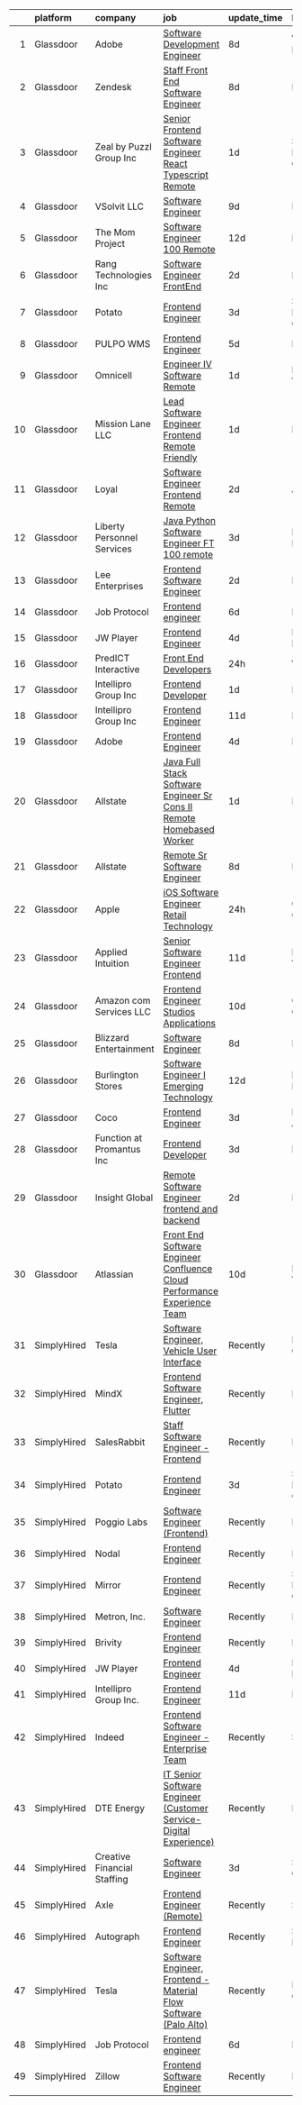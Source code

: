

|    | platform    | company                     | job                                                                                                                                                                                                                                                                                                                                                                                                                                                                                                                                                                                                                                                                                                                                                                                                                                                                                                                                                                                                                                                                                                                                                                                                                                                                                                                                                                                                                                                                                                                                                                                                                                                                                                                          | update_time   | location           |
|---:|:------------|:----------------------------|:-----------------------------------------------------------------------------------------------------------------------------------------------------------------------------------------------------------------------------------------------------------------------------------------------------------------------------------------------------------------------------------------------------------------------------------------------------------------------------------------------------------------------------------------------------------------------------------------------------------------------------------------------------------------------------------------------------------------------------------------------------------------------------------------------------------------------------------------------------------------------------------------------------------------------------------------------------------------------------------------------------------------------------------------------------------------------------------------------------------------------------------------------------------------------------------------------------------------------------------------------------------------------------------------------------------------------------------------------------------------------------------------------------------------------------------------------------------------------------------------------------------------------------------------------------------------------------------------------------------------------------------------------------------------------------------------------------------------------------|:--------------|:-------------------|
|  1 | Glassdoor   | Adobe                       | [Software Development Engineer](https://www.glassdoor.com/partner/jobListing.htm?pos=127&ao=1136043&s=58&guid=00000182bf31dc5ebeec914c3d61138b&src=GD_JOB_AD&t=SR&vt=w&cs=1_63fad719&cb=1661065092738&jobListingId=1008069140652&jrtk=3-0-1gavj3n9vk6e8801-1gavj3na7k24j800-fd06a0a20f93b05b-)                                                                                                                                                                                                                                                                                                                                                                                                                                                                                                                                                                                                                                                                                                                                                                                                                                                                                                                                                                                                                                                                                                                                                                                                                                                                                                                                                                                                                               | 8d            | Waltham, MA        |
|  2 | Glassdoor   | Zendesk                     | [Staff Front End Software Engineer](https://www.glassdoor.com/partner/jobListing.htm?pos=117&ao=1136043&s=58&guid=00000182bf31dc5ebeec914c3d61138b&src=GD_JOB_AD&t=SR&vt=w&cs=1_972c36ce&cb=1661065092738&jobListingId=1008068189702&jrtk=3-0-1gavj3n9vk6e8801-1gavj3na7k24j800-c91f1d2dcd4a5cba-)                                                                                                                                                                                                                                                                                                                                                                                                                                                                                                                                                                                                                                                                                                                                                                                                                                                                                                                                                                                                                                                                                                                                                                                                                                                                                                                                                                                                                           | 8d            | Remote             |
|  3 | Glassdoor   | Zeal by Puzzl Group Inc     | [Senior Frontend Software Engineer  React   Typescript    Remote](https://www.glassdoor.com/partner/jobListing.htm?pos=114&ao=1136043&s=58&guid=00000182bf31dc5ebeec914c3d61138b&src=GD_JOB_AD&t=SR&vt=w&cs=1_5768ef3f&cb=1661065092737&jobListingId=1008081992204&jrtk=3-0-1gavj3n9vk6e8801-1gavj3na7k24j800-ac6612facf495dee-)                                                                                                                                                                                                                                                                                                                                                                                                                                                                                                                                                                                                                                                                                                                                                                                                                                                                                                                                                                                                                                                                                                                                                                                                                                                                                                                                                                                             | 1d            | San Francisco, CA  |
|  4 | Glassdoor   | VSolvit LLC                 | [Software Engineer](https://www.glassdoor.com/partner/jobListing.htm?pos=129&ao=1136043&s=58&guid=00000182bf31dc5ebeec914c3d61138b&src=GD_JOB_AD&t=SR&vt=w&cs=1_a01f20e3&cb=1661065092738&jobListingId=1008066599272&jrtk=3-0-1gavj3n9vk6e8801-1gavj3na7k24j800-7b9521ef2c2b47d7-)                                                                                                                                                                                                                                                                                                                                                                                                                                                                                                                                                                                                                                                                                                                                                                                                                                                                                                                                                                                                                                                                                                                                                                                                                                                                                                                                                                                                                                           | 9d            | Remote             |
|  5 | Glassdoor   | The Mom Project             | [Software Engineer  100  Remote ](https://www.glassdoor.com/partner/jobListing.htm?pos=104&ao=1110586&s=58&guid=00000182bf31dc5ebeec914c3d61138b&src=GD_JOB_AD&t=SR&vt=w&cs=1_aa9062ea&cb=1661065092734&jobListingId=1008060831082&cpc=A65DF3A704A48F9B&jrtk=3-0-1gavj3n9vk6e8801-1gavj3na7k24j800-acd80b9cc5a806e1--6NYlbfkN0BDp_epf89aHDQhKpPegNJQ_ldQpEFZQsM9OcONMGxWx6pU56EKHF58QjVdAUvn2gVxaSg2G5bZNzDAjOOxqMf86v1A1c6CLP8mu1Zgs3ueKH6X93R_4ptPqpJ5xiS6qqRRM1l9Y0ONTW3JhE5S8JlOIriSYAG90-IVbXiD0_FnziNwz3JsD90CjUTUopFo0D_B3buB4x239-8Hl-izE6e_Wbbw5BfbpLlGXyDNj4qdb7-qox-AHDbP-j-8_2Tqnjg7JfaVRcgcePjKw-VwSd4JPfJh40uOrF88GTvmP9l110ELDNZgu7SomDIxa-TPjo5hoWI5BAvkCZE3F7V2aRPX_f6AeGw9VE5z2L0HTHDExHpzWGZ3n3hK8_TbxaZUZN63dHYB0eDzdBYmOWGGNSElozg6w8nhkrlgd0hfB_dMZuxZcNcaQDXzQfFQZETg_RpZ_DHE-49YuQzVuK-SscNSw04JaaX0d0enlW-QzK6oz3bW3pTJ05d10nhBLo_NcXATzuTK3FkrxbfxcqSJTr0R_Bkx1JCX77TRfzMsP6cuNxVXPRrHeM6EK583HOJUD5YqeNG8GS_c9w%3D%3D)                                                                                                                                                                                                                                                                                                                                                                                                                                                                                                                                                                                                                                                                                                                                                                            | 12d           | Remote             |
|  6 | Glassdoor   | Rang Technologies Inc       | [Software Engineer  FrontEnd ](https://www.glassdoor.com/partner/jobListing.htm?pos=107&ao=1110586&s=58&guid=00000182bf31dc5ebeec914c3d61138b&src=GD_JOB_AD&t=SR&vt=w&ea=1&cs=1_e2136baf&cb=1661065092736&jobListingId=1008078601548&cpc=3BA4CE39D5B5DEF5&jrtk=3-0-1gavj3n9vk6e8801-1gavj3na7k24j800-7eeb577a5167d854--6NYlbfkN0ANV6vhv13HdQGNXQnorD6kniinpLUGmY2Ci--_WsrHuYRektBkEoQSirJE96eI4WVGCeRLP6BmtUJb_syTtpcvKwAgM2et9NwkRvQgIkSejGMBYbJuCecJrYCtQJzfrFL0DGFpvdy3_zsiTSh1AyMQ9mowSJa4gPfdXspcM90S-ysTl887PxRBozP64yRstTiumrgvYLYYb_58v3vUyOKvMKT_G1EsLSmbKAP9HJ1DjdEjG1jO6ldm70qn0JE1wolmpqNyibXfSOM8LPdGmWNCpHCv8uKPO6aQOPe7t1xH3agK2w3Icfq2Z-3WSVd9D8AoRV_M1HoeW8qQONiMz_4Y1M0UF_-3su8hJjaYQriIOzmxykMLcovej-UhaOoQJZYA2UHH4ryXd_yIG32oefR9vefIuNXVwUbPya8o62LXWfdBTjU_pOpSKyPMHlKtvsZBPaq_Nbn5aHbWv1EZkSTPaGAD3KzXkFiuplvx42ZlA3eXK0csWg6LTBqNLSczOCQ%3D)                                                                                                                                                                                                                                                                                                                                                                                                                                                                                                                                                                                                                                                                                                                                                                                                                                                        | 2d            | Remote             |
|  7 | Glassdoor   | Potato                      | [Frontend Engineer](https://www.glassdoor.com/partner/jobListing.htm?pos=112&ao=1136043&s=58&guid=00000182bf31dc5ebeec914c3d61138b&src=GD_JOB_AD&t=SR&vt=w&ea=1&cs=1_1e8c2658&cb=1661065092737&jobListingId=1008076606858&jrtk=3-0-1gavj3n9vk6e8801-1gavj3na7k24j800-192f96fbfef95317-)                                                                                                                                                                                                                                                                                                                                                                                                                                                                                                                                                                                                                                                                                                                                                                                                                                                                                                                                                                                                                                                                                                                                                                                                                                                                                                                                                                                                                                      | 3d            | San Francisco, CA  |
|  8 | Glassdoor   | PULPO WMS                   | [Frontend Engineer](https://www.glassdoor.com/partner/jobListing.htm?pos=130&ao=1136043&s=58&guid=00000182bf31dc5ebeec914c3d61138b&src=GD_JOB_AD&t=SR&vt=w&ea=1&cs=1_18647298&cb=1661065092738&jobListingId=1008071636187&jrtk=3-0-1gavj3n9vk6e8801-1gavj3na7k24j800-48ab4aa8b3fc6e6a-)                                                                                                                                                                                                                                                                                                                                                                                                                                                                                                                                                                                                                                                                                                                                                                                                                                                                                                                                                                                                                                                                                                                                                                                                                                                                                                                                                                                                                                      | 5d            | Newark, NJ         |
|  9 | Glassdoor   | Omnicell                    | [Engineer IV  Software Remote](https://www.glassdoor.com/partner/jobListing.htm?pos=113&ao=1136043&s=58&guid=00000182bf31dc5ebeec914c3d61138b&src=GD_JOB_AD&t=SR&vt=w&cs=1_8e554482&cb=1661065092737&jobListingId=1008081723820&jrtk=3-0-1gavj3n9vk6e8801-1gavj3na7k24j800-221a50bd06cd5eda-)                                                                                                                                                                                                                                                                                                                                                                                                                                                                                                                                                                                                                                                                                                                                                                                                                                                                                                                                                                                                                                                                                                                                                                                                                                                                                                                                                                                                                                | 1d            | Mountain View, CA  |
| 10 | Glassdoor   | Mission Lane LLC            | [Lead Software Engineer  Frontend  Remote Friendly ](https://www.glassdoor.com/partner/jobListing.htm?pos=123&ao=1136043&s=58&guid=00000182bf31dc5ebeec914c3d61138b&src=GD_JOB_AD&t=SR&vt=w&cs=1_95dccd68&cb=1661065092738&jobListingId=1008081466460&jrtk=3-0-1gavj3n9vk6e8801-1gavj3na7k24j800-a1b092ebc12bd370-)                                                                                                                                                                                                                                                                                                                                                                                                                                                                                                                                                                                                                                                                                                                                                                                                                                                                                                                                                                                                                                                                                                                                                                                                                                                                                                                                                                                                          | 1d            | Miami, FL          |
| 11 | Glassdoor   | Loyal                       | [Software Engineer  Frontend  Remote ](https://www.glassdoor.com/partner/jobListing.htm?pos=111&ao=1136043&s=58&guid=00000182bf31dc5ebeec914c3d61138b&src=GD_JOB_AD&t=SR&vt=w&ea=1&cs=1_0bf24743&cb=1661065092736&jobListingId=1008078956611&jrtk=3-0-1gavj3n9vk6e8801-1gavj3na7k24j800-d6233cdbf2e23a88-)                                                                                                                                                                                                                                                                                                                                                                                                                                                                                                                                                                                                                                                                                                                                                                                                                                                                                                                                                                                                                                                                                                                                                                                                                                                                                                                                                                                                                   | 2d            | Atlanta, GA        |
| 12 | Glassdoor   | Liberty Personnel Services  | [Java Python Software Engineer  FT   100  remote ](https://www.glassdoor.com/partner/jobListing.htm?pos=105&ao=1110586&s=58&guid=00000182bf31dc5ebeec914c3d61138b&src=GD_JOB_AD&t=SR&vt=w&ea=1&cs=1_d3fe9599&cb=1661065092735&jobListingId=1008077117636&cpc=B101C867B3EF2D75&jrtk=3-0-1gavj3n9vk6e8801-1gavj3na7k24j800-d1f16b5a6af0dc99--6NYlbfkN0ABlbgmRunahSWEMvO4v1iTu5Ck0xfBTrm-DXDWxasAKsFsWtBaGHiD_n8TBJRveZb0i0v7KicrP5B-cuuBkSVs_8arvZvcA9uVbMngmHzQLV6rOACKbh4fX2jUNm9MT_TqqIlASLGufY_E9befMFpH1HHmdVLS-Lc7WIcvze-5MJDTfsuZSryZi5luDm2ZrcLSXH8OTkieilUwyqethDF7ftXSnwBovczYr4oKBOi6eVS26ZMhtKxltWNNSTjDB1jV2QqGO8XkzGnaK4MEOGiMCO9e2_cGPghshdPB1INKghliMn_Q7ovNG4xSF4mzIAFIv5WCuSXajTZagY2i0zBg6C0MeVpQmtKotkFhxktnuRRXWrH125f6flRDjK0QltR61ZdgE6Zo8gkpYBDNlmeufBlWM30PowUTrpSLaAHin14_kG8zfG2KCRj8joGDn4nf92qXtBs2czQNhJJ598yjfDJ0kgI9ntAWC0xyMKV97nPQcOYoZG-MvPk1tCpAEQB_SYVhIAW-i9PNNUqwMJ_PGoTe30lWtlqU7Q_OZfOzstpCUaAFAf2k)                                                                                                                                                                                                                                                                                                                                                                                                                                                                                                                                                                                                                                                                                                                                                                                  | 3d            | Philadelphia, PA   |
| 13 | Glassdoor   | Lee Enterprises             | [Frontend Software Engineer](https://www.glassdoor.com/partner/jobListing.htm?pos=122&ao=1136043&s=58&guid=00000182bf31dc5ebeec914c3d61138b&src=GD_JOB_AD&t=SR&vt=w&ea=1&cs=1_c7756697&cb=1661065092738&jobListingId=1008079625022&jrtk=3-0-1gavj3n9vk6e8801-1gavj3na7k24j800-670562f5928e8209-)                                                                                                                                                                                                                                                                                                                                                                                                                                                                                                                                                                                                                                                                                                                                                                                                                                                                                                                                                                                                                                                                                                                                                                                                                                                                                                                                                                                                                             | 2d            | Remote             |
| 14 | Glassdoor   | Job Protocol                | [Frontend engineer](https://www.glassdoor.com/partner/jobListing.htm?pos=110&ao=1136043&s=58&guid=00000182bf31dc5ebeec914c3d61138b&src=GD_JOB_AD&t=SR&vt=w&ea=1&cs=1_e7344890&cb=1661065092736&jobListingId=1008070616623&jrtk=3-0-1gavj3n9vk6e8801-1gavj3na7k24j800-7017c6263bebbc73-)                                                                                                                                                                                                                                                                                                                                                                                                                                                                                                                                                                                                                                                                                                                                                                                                                                                                                                                                                                                                                                                                                                                                                                                                                                                                                                                                                                                                                                      | 6d            | Remote             |
| 15 | Glassdoor   | JW Player                   | [Frontend Engineer](https://www.glassdoor.com/partner/jobListing.htm?pos=109&ao=1136043&s=58&guid=00000182bf31dc5ebeec914c3d61138b&src=GD_JOB_AD&t=SR&vt=w&ea=1&cs=1_480b2180&cb=1661065092736&jobListingId=1008073646544&jrtk=3-0-1gavj3n9vk6e8801-1gavj3na7k24j800-8144a51cda96fbc3-)                                                                                                                                                                                                                                                                                                                                                                                                                                                                                                                                                                                                                                                                                                                                                                                                                                                                                                                                                                                                                                                                                                                                                                                                                                                                                                                                                                                                                                      | 4d            | New York, NY       |
| 16 | Glassdoor   | PredICT Interactive         | [Front End Developers](https://www.glassdoor.com/partner/jobListing.htm?pos=124&ao=1136043&s=58&guid=00000182bf31dc5ebeec914c3d61138b&src=GD_JOB_AD&t=SR&vt=w&cs=1_e201caeb&cb=1661065092738&jobListingId=1008082827586&jrtk=3-0-1gavj3n9vk6e8801-1gavj3na7k24j800-893ebf0547998432-)                                                                                                                                                                                                                                                                                                                                                                                                                                                                                                                                                                                                                                                                                                                                                                                                                                                                                                                                                                                                                                                                                                                                                                                                                                                                                                                                                                                                                                        | 24h           | Wichita, KS        |
| 17 | Glassdoor   | Intellipro Group Inc        | [Frontend Developer](https://www.glassdoor.com/partner/jobListing.htm?pos=125&ao=1136043&s=58&guid=00000182bf31dc5ebeec914c3d61138b&src=GD_JOB_AD&t=SR&vt=w&ea=1&cs=1_8d5e61e8&cb=1661065092738&jobListingId=1008081742064&jrtk=3-0-1gavj3n9vk6e8801-1gavj3na7k24j800-d9fdc6f233a3d01e-)                                                                                                                                                                                                                                                                                                                                                                                                                                                                                                                                                                                                                                                                                                                                                                                                                                                                                                                                                                                                                                                                                                                                                                                                                                                                                                                                                                                                                                     | 1d            | Remote             |
| 18 | Glassdoor   | Intellipro Group Inc        | [Frontend Engineer](https://www.glassdoor.com/partner/jobListing.htm?pos=126&ao=1136043&s=58&guid=00000182bf31dc5ebeec914c3d61138b&src=GD_JOB_AD&t=SR&vt=w&ea=1&cs=1_66ce6192&cb=1661065092738&jobListingId=1008063176703&jrtk=3-0-1gavj3n9vk6e8801-1gavj3na7k24j800-ed3389bb1973e34f-)                                                                                                                                                                                                                                                                                                                                                                                                                                                                                                                                                                                                                                                                                                                                                                                                                                                                                                                                                                                                                                                                                                                                                                                                                                                                                                                                                                                                                                      | 11d           | Remote             |
| 19 | Glassdoor   | Adobe                       | [Frontend Engineer](https://www.glassdoor.com/partner/jobListing.htm?pos=108&ao=1136043&s=58&guid=00000182bf31dc5ebeec914c3d61138b&src=GD_JOB_AD&t=SR&vt=w&cs=1_8d3e10ba&cb=1661065092736&jobListingId=1008073937058&jrtk=3-0-1gavj3n9vk6e8801-1gavj3na7k24j800-7d98999429986adb-)                                                                                                                                                                                                                                                                                                                                                                                                                                                                                                                                                                                                                                                                                                                                                                                                                                                                                                                                                                                                                                                                                                                                                                                                                                                                                                                                                                                                                                           | 4d            | Lehi, UT           |
| 20 | Glassdoor   | Allstate                    | [Java Full Stack Software Engineer Sr Cons II  Remote Homebased Worker ](https://www.glassdoor.com/partner/jobListing.htm?pos=101&ao=1110586&s=58&guid=00000182bf31dc5ebeec914c3d61138b&src=GD_JOB_AD&t=SR&vt=w&cs=1_2f3c8a7b&cb=1661065092733&jobListingId=1008080932928&cpc=5FEB1BEB8E14EF52&jrtk=3-0-1gavj3n9vk6e8801-1gavj3na7k24j800-2352fb6659f4a7a5--6NYlbfkN0BLH0BMQoDn-yw6Urt952hBm1JLFZ7WpBxND2cMIOjOqbFVk94wXfJol2fCSe2VsLz9w57pQGWAucGv7CVPt9yvKkZUS1WjGD3eVPM3qkJNiKt-vTxUEsRao1yPLCI-81LghOEdyReIwg6qjDB5TJq1hx-iqAY6EJZ84lxl_cCrm5kGT4OiKT17yb8jSRVaf5fofeGeawojXiA4e-O8K58zyXdXGGdkecGt3J601nQu2rZq5C_c4Mg7YB6Mfig7ZOAwFT8u9BbJjqjA7_pb8oZOnZmHe3l6Dd7cRG6SlzHkpE4p8bEb23dYHEutLO6CezF3yV7imcBV_18ATmYdwnhP6HImSFyTxXmWbGwMrR8x-QVnUeQzh-jvTJ5UfwAh1cWalZ_SBEYwmBkNgMCG0uR0QnWqva79b8e29YIlmMG_0BWcG9AsRgDhLGTpCTcH_QJQtekCwnVF5ze9f1Xtcc4cfyEEkINxWEQSQPxYKYz_EO4Lx8m1F4KNDmkgBPd5djhcpIMDPlQdM3OD2o1BuXKV-HoLACNZ8hEsAfr8Bq4XZ9A6Mw7a6VPUVgQcRMLmo7CIrcKnLgIk0DXYuTqKz4Cf3RSIkABTA0qFNN1k8sfsz8lsqCRgqzAKLfPZteBeMiOdS9TS3zQemQm0NSzdAnSuhOz2V3bDCM9Jp3091NmQ27Gi-4zDY0NnX00TSDhOjYOigy8mavJxLNxLDtNkCBPyKJml2hk1ML1i2mc3qJN6DuPA_V0Ita9bPQjduCiC8uOzfeCck6EyAHtIOCT29_V0TvrSozQyNU5E8gZJiMEyKQodQ5LHIPd1I7Eqzdcvxc5wh8_uRBlozKjtqrgsqV0eS5qKHT6d5uOToOfr_M7tZHt44c71uFadEWyjoGIILuOV38IPjXqK0N4oXxJ6m8T6Kj7_M4ffmxuOdm4NQMKt9Wl5vJQwbw3DrE_LPOIsPmyy_XenjqM1Z791M3vA2OKisBIvnf9uU6wiSnslLmq84Qsn9hORmoBkJFSLe0B0O0tbBaCcwkOXflSY9Xb8GRGV3nLQCmTcxt-wLsXe0iGKt3kvSUqkfeeR7S-iEUCgkDPAopQTNJq7SEic_7w7BM2zVfayZkvwywynNlBJaGuAq5N79cB_mDt56WYUNf50XvhCYLgO2s5leIsn5KkPVwvj-qwmMN8_AX_eO_so5ElXDzP66QbyM_mHxY4r3hsz9JjETFEtcePyU5PNSobc_UxS9cVxrpqANm5uH8GDuamBy5QhDNdxgiSnzEaBMyuszGN1Z2LhubUBQW8bqz-yMkoQ) | 1d            | Remote             |
| 21 | Glassdoor   | Allstate                    | [Remote Sr Software Engineer](https://www.glassdoor.com/partner/jobListing.htm?pos=102&ao=1110586&s=58&guid=00000182bf31dc5ebeec914c3d61138b&src=GD_JOB_AD&t=SR&vt=w&cs=1_ecbaa1cc&cb=1661065092733&jobListingId=1008069166811&cpc=AC285F3A3ECA6BB0&jrtk=3-0-1gavj3n9vk6e8801-1gavj3na7k24j800-73de8907c96a4d34--6NYlbfkN0BLH0BMQoDn-yw6Urt952hBm1JLFZ7WpBxND2cMIOjOqbFVk94wXfJol2fCSe2VsLwdgCRSzooR_o94ipqKz3FZRbQSgBv3Yf8aC1sZzKcTu7u_sjyPr8xLK-HoHhuK-xE_DK-hGnK1PpVURqmSGLv1SBc2KIjLtygA_I_05XBtTCpUAy8iNSI__qPd9beFh0MQSr98JbjJ8mckd4GE0vT1-1EKMq92603Ds8sXRL9ePX9XPn_qJ4hOG94Q3QPZEfKca_KGRJe0CZZ3cOheSwwYbWnJ3J0BqwnwzV52I1lA2yqCqphvQSm-OuRxaRJoRd1cSYbyCXlpAMNZ1V-ul3dVkPzWaWsixdWdJSUIx1DZpZs9f5A2mR6yjkKyAYYLU0ogi9KsNR2bSrkfBu2lHO_sNLVdaE2pmaNgSSX0k7LGqXOQXqSmtLmc3w12ggij4FLV9S17WrK-FMVMkQ1k3Rpama5RqrjPNeVI0gOuiH5NzyH5b3HU8wPH0s-WvTaQTIE0hBP_i_Q7cKyzrhlvpUlk4ewLps5NC4V_2v925eeCyo5sMSQEWeQ327lLL3aMB2-w4Eg3ELuPpFXpNiUTEUjl2gYuogpl5m4tY_Bn4ChepM3zZsPsMi4O9LbAd2ltVuy5cNXW2vPyAjwsFo60WTx6UyiVH69a_7b8DrtQclUfXdbxIPnShISmJis2B3ubT0LsnWCHaaVMH9SspAVYBEuaXYN6rj2SLIgaPJNgk-tIO9zD3ylnqIj_2ErQK1OIfxgA_nltzRkjkso1aLv2rsl5Occl_bG00cA3klQxpStJg2vtqe-Edm4USwFRPSo_hjSouXBgLRCPPNN1rYhM8vSFBvau10qRBA1BnZuhYqw-oeMhJ4G8S7jWtSz68wCrXR9j7kzI6QOFLN2lb96Y019o1YB-mmsGD8kpj0B6vmXQuJKb_TUtJXu5Vxk2km4kokpbLzwgNUBDMr17p2dzm-QBz4VjMoRienJFRBCQ6xWskM2-iZofAiZjsjU55UapajkPk9gzg9Yvg8YuWVKTeY4bgaCcrcJg593rVemAkNO65aV_9pvsolnJeXj24oVBcxdz4N8VY_gAJddCPdX_CX0V6fbUT9PrydedUx0ZZpgsLiJBPJu-DnR-)                                                                                                                                                                                                            | 8d            | Remote             |
| 22 | Glassdoor   | Apple                       | [iOS Software Engineer  Retail Technology](https://www.glassdoor.com/partner/jobListing.htm?pos=118&ao=1136043&s=58&guid=00000182bf31dc5ebeec914c3d61138b&src=GD_JOB_AD&t=SR&vt=w&cs=1_51469bd3&cb=1661065092738&jobListingId=1008083007676&jrtk=3-0-1gavj3n9vk6e8801-1gavj3na7k24j800-993aac0cbf764d28-)                                                                                                                                                                                                                                                                                                                                                                                                                                                                                                                                                                                                                                                                                                                                                                                                                                                                                                                                                                                                                                                                                                                                                                                                                                                                                                                                                                                                                    | 24h           | Cupertino, CA      |
| 23 | Glassdoor   | Applied Intuition           | [Senior Software Engineer   Frontend](https://www.glassdoor.com/partner/jobListing.htm?pos=120&ao=1136043&s=58&guid=00000182bf31dc5ebeec914c3d61138b&src=GD_JOB_AD&t=SR&vt=w&cs=1_86896452&cb=1661065092738&jobListingId=1008062334029&jrtk=3-0-1gavj3n9vk6e8801-1gavj3na7k24j800-3b433381b724e75f-)                                                                                                                                                                                                                                                                                                                                                                                                                                                                                                                                                                                                                                                                                                                                                                                                                                                                                                                                                                                                                                                                                                                                                                                                                                                                                                                                                                                                                         | 11d           | Mountain View, CA  |
| 24 | Glassdoor   | Amazon com Services LLC     | [Frontend Engineer  Studios Applications](https://www.glassdoor.com/partner/jobListing.htm?pos=116&ao=1136043&s=58&guid=00000182bf31dc5ebeec914c3d61138b&src=GD_JOB_AD&t=SR&vt=w&cs=1_842f4d19&cb=1661065092737&jobListingId=1008064169056&jrtk=3-0-1gavj3n9vk6e8801-1gavj3na7k24j800-da121191a763e579-)                                                                                                                                                                                                                                                                                                                                                                                                                                                                                                                                                                                                                                                                                                                                                                                                                                                                                                                                                                                                                                                                                                                                                                                                                                                                                                                                                                                                                     | 10d           | Culver City, CA    |
| 25 | Glassdoor   | Blizzard Entertainment      | [Software Engineer](https://www.glassdoor.com/partner/jobListing.htm?pos=121&ao=1136043&s=58&guid=00000182bf31dc5ebeec914c3d61138b&src=GD_JOB_AD&t=SR&vt=w&cs=1_db5b343d&cb=1661065092738&jobListingId=1008069324393&jrtk=3-0-1gavj3n9vk6e8801-1gavj3na7k24j800-403de47da822df36-)                                                                                                                                                                                                                                                                                                                                                                                                                                                                                                                                                                                                                                                                                                                                                                                                                                                                                                                                                                                                                                                                                                                                                                                                                                                                                                                                                                                                                                           | 8d            | Irvine, CA         |
| 26 | Glassdoor   | Burlington Stores           | [Software Engineer I   Emerging Technology](https://www.glassdoor.com/partner/jobListing.htm?pos=103&ao=1110586&s=58&guid=00000182bf31dc5ebeec914c3d61138b&src=GD_JOB_AD&t=SR&vt=w&cs=1_d3d140fa&cb=1661065092733&jobListingId=1008060489706&cpc=A65DF3A704A48F9B&jrtk=3-0-1gavj3n9vk6e8801-1gavj3na7k24j800-e3ec6538d1ef9428--6NYlbfkN0CJm4vJz7SDlL3lGccjaB2wU5huGLb-8XfJ0aGDrrd1pLANEVWy-BboQxrVajehlheYlhmzj-YeImjcccFWzXGAy9LJptBegGvHLcElQ-0t0NMsdQam_yz7OMvfSfetJibCqZEZ-HWS45D3k8kzGWngEhALxBOfqJHFdCYql_vlox2gjFywLWPX6jHB-o3tXx653bzdvtxb2rCgA7sOuU50j2YyPfC13XmEaq-n9DDPK6KqZCv1pBUkAmHKK1sR16swA3glnIxe2LctIP6ZlLUpBR8XiC_StVFDNDApIg55fcaB068W10-08Bcs_aBxfhQp4JAMJH7hJCNP38Vws8Xsz3JzWaXLo_wmHb70ZF6Bkl19XWrRjdemBnIEE900erDeRYpQkfY6S95YLM5WJTgRknt42JyS030u7szOH7UdR_ivW86VtGch6ZpPMxi5AlC7uXO_ohwTcZ541oG5QbFO7staIohWKT214nC8JsTDVqlliRTED-14QAQQtVJaejJUUbwLIlpKWQ%3D%3D)                                                                                                                                                                                                                                                                                                                                                                                                                                                                                                                                                                                                                                                                                                                                                                                                                                  | 12d           | Edgewater Park, NJ |
| 27 | Glassdoor   | Coco                        | [Frontend Engineer](https://www.glassdoor.com/partner/jobListing.htm?pos=119&ao=1136043&s=58&guid=00000182bf31dc5ebeec914c3d61138b&src=GD_JOB_AD&t=SR&vt=w&ea=1&cs=1_e477b97b&cb=1661065092738&jobListingId=1008075458872&jrtk=3-0-1gavj3n9vk6e8801-1gavj3na7k24j800-a04bf6a3465f2459-)                                                                                                                                                                                                                                                                                                                                                                                                                                                                                                                                                                                                                                                                                                                                                                                                                                                                                                                                                                                                                                                                                                                                                                                                                                                                                                                                                                                                                                      | 3d            | Los Angeles, CA    |
| 28 | Glassdoor   | Function at Promantus Inc   | [Frontend Developer](https://www.glassdoor.com/partner/jobListing.htm?pos=128&ao=1136043&s=58&guid=00000182bf31dc5ebeec914c3d61138b&src=GD_JOB_AD&t=SR&vt=w&ea=1&cs=1_285712c6&cb=1661065092738&jobListingId=1008075993401&jrtk=3-0-1gavj3n9vk6e8801-1gavj3na7k24j800-64cbedbe0b8b4a79-)                                                                                                                                                                                                                                                                                                                                                                                                                                                                                                                                                                                                                                                                                                                                                                                                                                                                                                                                                                                                                                                                                                                                                                                                                                                                                                                                                                                                                                     | 3d            | Remote             |
| 29 | Glassdoor   | Insight Global              | [Remote Software Engineer  frontend and backend ](https://www.glassdoor.com/partner/jobListing.htm?pos=106&ao=1110586&s=58&guid=00000182bf31dc5ebeec914c3d61138b&src=GD_JOB_AD&t=SR&vt=w&ea=1&cs=1_4777b79e&cb=1661065092735&jobListingId=1008078817026&cpc=8795CF9063CD573D&jrtk=3-0-1gavj3n9vk6e8801-1gavj3na7k24j800-10ae09f40c2b8b52--6NYlbfkN0BKkHZu3wF05EeDimN_p6sYpKCMArvwa95YdH7UpkaBCi52Bcb3JNt30QsYNOqnbgmFwrC_77bjfELAGIoa14e7XkCd9UvFDEQMJjmDSSdZVyO5X8RC5iViQBiHyAeSyOF26UyVjoenbRSfDUISczVfTmXQLaoOtT81dsC1rOZgTj4G2B50PEtrvPNmkMO1Qfi59qVN0wbUd3fpU7Yeg3xZwNXqNYPNjw2d6UOL8RvCMA_g94UzrMTnZN5yZRHwYHLcVmiS4SxImloEUxinlUvve32Pl8-6wwjp7fe358EOnyvplOSVnq3enjVNM2Sldcb-PuBpTTQobOsY3LkcNRRveyQfH2oEvpW-3i0_qy5JmLks6F-WL5MwNAipwHYKCB7SsxiXlOr8Nxh3GjOmp0uCM7thQvcZ-ARKkJ_m9uKIairo6YZvIbFAvdhHm8liJ_zVMJtlTSITQdK1-t1nSfGM5B-3_LzJkkp3--ZqH5P8SPssBL0ockTXZhOpnEFUmoSlbnPm0NPCG6sxM5yvZcq1o-kr9HjFo77CAj_8j2JBeA%3D%3D)                                                                                                                                                                                                                                                                                                                                                                                                                                                                                                                                                                                                                                                                                                                                                                                       | 2d            | Remote             |
| 30 | Glassdoor   | Atlassian                   | [Front End Software Engineer  Confluence Cloud Performance Experience Team](https://www.glassdoor.com/partner/jobListing.htm?pos=115&ao=1136043&s=58&guid=00000182bf31dc5ebeec914c3d61138b&src=GD_JOB_AD&t=SR&vt=w&cs=1_67818f9c&cb=1661065092737&jobListingId=1008065625561&jrtk=3-0-1gavj3n9vk6e8801-1gavj3na7k24j800-75485cda7ebf7f49-)                                                                                                                                                                                                                                                                                                                                                                                                                                                                                                                                                                                                                                                                                                                                                                                                                                                                                                                                                                                                                                                                                                                                                                                                                                                                                                                                                                                   | 10d           | Mountain View, CA  |
| 31 | SimplyHired | Tesla                       | [Software Engineer, Vehicle User Interface](https://www.simplyhired.com/job/HiVBHQm0etvk985o0RYG0ktxw8_Pv-mwiCdZfjQbeUgl5eeb1gxgJA?q=frontend+engineer)                                                                                                                                                                                                                                                                                                                                                                                                                                                                                                                                                                                                                                                                                                                                                                                                                                                                                                                                                                                                                                                                                                                                                                                                                                                                                                                                                                                                                                                                                                                                                                      | Recently      | Palo Alto, CA      |
| 32 | SimplyHired | MindX                       | [Frontend Software Engineer, Flutter](https://www.simplyhired.com/job/fjQqtdwU--PbPuQDmb84MufXgGFiYAcNQw5QGjOD8FOtQ62dgH7fUQ?q=frontend+engineer)                                                                                                                                                                                                                                                                                                                                                                                                                                                                                                                                                                                                                                                                                                                                                                                                                                                                                                                                                                                                                                                                                                                                                                                                                                                                                                                                                                                                                                                                                                                                                                            | Recently      | Remote             |
| 33 | SimplyHired | SalesRabbit                 | [Staff Software Engineer - Frontend](https://www.simplyhired.com/job/m6BEagTr-jNnO1hyNXb8Ely4cpl_QW_k6Vr6vVUAirBnm68qAQA-xA?q=frontend+engineer)                                                                                                                                                                                                                                                                                                                                                                                                                                                                                                                                                                                                                                                                                                                                                                                                                                                                                                                                                                                                                                                                                                                                                                                                                                                                                                                                                                                                                                                                                                                                                                             | Recently      | Remote             |
| 34 | SimplyHired | Potato                      | [Frontend Engineer](https://www.simplyhired.com/job/IFy8SJI3elndlYDFZ2gPqlgmA3dTDGNFnAJPFM_K0lOuvyLse6XsfQ?q=frontend+engineer)                                                                                                                                                                                                                                                                                                                                                                                                                                                                                                                                                                                                                                                                                                                                                                                                                                                                                                                                                                                                                                                                                                                                                                                                                                                                                                                                                                                                                                                                                                                                                                                              | 3d            | San Francisco, CA  |
| 35 | SimplyHired | Poggio Labs                 | [Software Engineer (Frontend)](https://www.simplyhired.com/job/66XM66vrbNQ6MouDp9HIZ1KRq3cfk2HHIUAwR6viI0scF8ATlOb4ZA?q=frontend+engineer)                                                                                                                                                                                                                                                                                                                                                                                                                                                                                                                                                                                                                                                                                                                                                                                                                                                                                                                                                                                                                                                                                                                                                                                                                                                                                                                                                                                                                                                                                                                                                                                   | Recently      | Remote             |
| 36 | SimplyHired | Nodal                       | [Frontend Engineer](https://www.simplyhired.com/job/75ry-Eu0nSZpKMRgg41Z0_gvK2rV-hQ2xCKkRD2dfeeva-gc--Hn4w?q=frontend+engineer)                                                                                                                                                                                                                                                                                                                                                                                                                                                                                                                                                                                                                                                                                                                                                                                                                                                                                                                                                                                                                                                                                                                                                                                                                                                                                                                                                                                                                                                                                                                                                                                              | Recently      | Remote             |
| 37 | SimplyHired | Mirror                      | [Frontend Engineer](https://www.simplyhired.com/job/1usBlvhGylE7XcQfKrDFHQ3BMShtHdNzcIEZv9IJghOGNQmJ_JZEnw?q=frontend+engineer)                                                                                                                                                                                                                                                                                                                                                                                                                                                                                                                                                                                                                                                                                                                                                                                                                                                                                                                                                                                                                                                                                                                                                                                                                                                                                                                                                                                                                                                                                                                                                                                              | Recently      | San Francisco, CA  |
| 38 | SimplyHired | Metron, Inc.                | [Software Engineer](https://www.simplyhired.com/job/Ki0u2YviscUuapPvbVQzKfn_7cjL1LZe97iYKDFqGubP3GmX-av6_w?q=frontend+engineer)                                                                                                                                                                                                                                                                                                                                                                                                                                                                                                                                                                                                                                                                                                                                                                                                                                                                                                                                                                                                                                                                                                                                                                                                                                                                                                                                                                                                                                                                                                                                                                                              | Recently      | Reston, VA         |
| 39 | SimplyHired | Brivity                     | [Frontend Engineer](https://www.simplyhired.com/job/V6HJHW_KtNbaPla66hqZQ5sk_puJ0m3ab5BboJ0ok9Mr0Vm_uIcJMA?q=frontend+engineer)                                                                                                                                                                                                                                                                                                                                                                                                                                                                                                                                                                                                                                                                                                                                                                                                                                                                                                                                                                                                                                                                                                                                                                                                                                                                                                                                                                                                                                                                                                                                                                                              | Recently      | Remote             |
| 40 | SimplyHired | JW Player                   | [Frontend Engineer](https://www.simplyhired.com/job/fYBKHkk4vV4ICLF-dJpi_johfwdqSs6Qq7J9VqxRwa3hGdxlFiyP1Q?q=frontend+engineer)                                                                                                                                                                                                                                                                                                                                                                                                                                                                                                                                                                                                                                                                                                                                                                                                                                                                                                                                                                                                                                                                                                                                                                                                                                                                                                                                                                                                                                                                                                                                                                                              | 4d            | New York, NY       |
| 41 | SimplyHired | Intellipro Group Inc.       | [Frontend Engineer](https://www.simplyhired.com/job/0ole71mdeIWBfP0mv7mbq5-NdtLO_hUPvV5gbhsh56ClFLT-14Ckyg?q=frontend+engineer)                                                                                                                                                                                                                                                                                                                                                                                                                                                                                                                                                                                                                                                                                                                                                                                                                                                                                                                                                                                                                                                                                                                                                                                                                                                                                                                                                                                                                                                                                                                                                                                              | 11d           | Remote             |
| 42 | SimplyHired | Indeed                      | [Frontend Software Engineer - Enterprise Team](https://www.simplyhired.com/job/x_iqkhASV8WnTie_3ktk6vq9vE_0i0Jmum19TX1xYkGEVYNKVixi8A?q=frontend+engineer)                                                                                                                                                                                                                                                                                                                                                                                                                                                                                                                                                                                                                                                                                                                                                                                                                                                                                                                                                                                                                                                                                                                                                                                                                                                                                                                                                                                                                                                                                                                                                                   | Recently      | Seattle, WA        |
| 43 | SimplyHired | DTE Energy                  | [IT Senior Software Engineer (Customer Service-Digital Experience)](https://www.simplyhired.com/job/JvvTdtUvCo1plGK62BDdH0n7TMZPr1alzEo-BMYw1FrbW71hr3U_pg?q=frontend+engineer)                                                                                                                                                                                                                                                                                                                                                                                                                                                                                                                                                                                                                                                                                                                                                                                                                                                                                                                                                                                                                                                                                                                                                                                                                                                                                                                                                                                                                                                                                                                                              | Recently      | Detroit, MI        |
| 44 | SimplyHired | Creative Financial Staffing | [Software Engineer](https://www.simplyhired.com/job/IDCcT72hoYd3Oi9nSSztc83qgTmWcp4dom9leaFJdvYJPnqliSQWtw?q=frontend+engineer)                                                                                                                                                                                                                                                                                                                                                                                                                                                                                                                                                                                                                                                                                                                                                                                                                                                                                                                                                                                                                                                                                                                                                                                                                                                                                                                                                                                                                                                                                                                                                                                              | 3d            | Santa Cruz, CA     |
| 45 | SimplyHired | Axle                        | [Frontend Engineer (Remote)](https://www.simplyhired.com/job/PUaJC2ka-0lrMpRsWcxbAHPFhLWHae2YoczqhGsJB45zhsOtvfKOLw?q=frontend+engineer)                                                                                                                                                                                                                                                                                                                                                                                                                                                                                                                                                                                                                                                                                                                                                                                                                                                                                                                                                                                                                                                                                                                                                                                                                                                                                                                                                                                                                                                                                                                                                                                     | Recently      | Seattle, WA        |
| 46 | SimplyHired | Autograph                   | [Frontend Engineer](https://www.simplyhired.com/job/lR49OylCZxR1qLBAoL6T6ylH5XZqCT7Pw08DAsC0QYl_fnI49RWpjw?q=frontend+engineer)                                                                                                                                                                                                                                                                                                                                                                                                                                                                                                                                                                                                                                                                                                                                                                                                                                                                                                                                                                                                                                                                                                                                                                                                                                                                                                                                                                                                                                                                                                                                                                                              | Recently      | Santa Monica, CA   |
| 47 | SimplyHired | Tesla                       | [Software Engineer, Frontend - Material Flow Software (Palo Alto)](https://www.simplyhired.com/job/DrRYbgzO13Y7c5ZOpEl38jckOIduSvDZsisjiJrTh4sVnlD_ZlfHoA?q=frontend+engineer)                                                                                                                                                                                                                                                                                                                                                                                                                                                                                                                                                                                                                                                                                                                                                                                                                                                                                                                                                                                                                                                                                                                                                                                                                                                                                                                                                                                                                                                                                                                                               | Recently      | Palo Alto, CA      |
| 48 | SimplyHired | Job Protocol                | [Frontend engineer](https://www.simplyhired.com/job/EfDkzJbLF5qSPQvEshBdxXXnYwEvNhQNnflr9fkViFTJaW_om62kOA?q=frontend+engineer)                                                                                                                                                                                                                                                                                                                                                                                                                                                                                                                                                                                                                                                                                                                                                                                                                                                                                                                                                                                                                                                                                                                                                                                                                                                                                                                                                                                                                                                                                                                                                                                              | 6d            | Remote             |
| 49 | SimplyHired | Zillow                      | [Frontend Software Engineer](https://www.simplyhired.com/job/lkImpF3Kk1da9Ea4567qzxmERKxvDVcCVZSZarlV-OsULUs7p46mJg?q=frontend+engineer)                                                                                                                                                                                                                                                                                                                                                                                                                                                                                                                                                                                                                                                                                                                                                                                                                                                                                                                                                                                                                                                                                                                                                                                                                                                                                                                                                                                                                                                                                                                                                                                     | Recently      | Remote             |